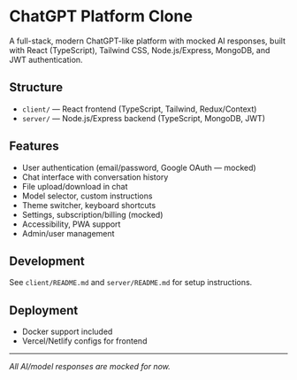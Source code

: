 # ChatGPT Platform Clone

A full-stack, modern ChatGPT-like platform with mocked AI responses, built with React (TypeScript), Tailwind CSS, Node.js/Express, MongoDB, and JWT authentication.

## Structure
- `client/` — React frontend (TypeScript, Tailwind, Redux/Context)
- `server/` — Node.js/Express backend (TypeScript, MongoDB, JWT)

## Features
- User authentication (email/password, Google OAuth — mocked)
- Chat interface with conversation history
- File upload/download in chat
- Model selector, custom instructions
- Theme switcher, keyboard shortcuts
- Settings, subscription/billing (mocked)
- Accessibility, PWA support
- Admin/user management

## Development
See `client/README.md` and `server/README.md` for setup instructions.

## Deployment
- Docker support included
- Vercel/Netlify configs for frontend

---
_All AI/model responses are mocked for now._

